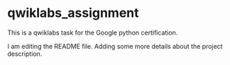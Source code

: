 # qwiklabs_assignment
This is a qwiklabs task for the Google python certification.

I am editing the README file. Adding some more details about the project description.
